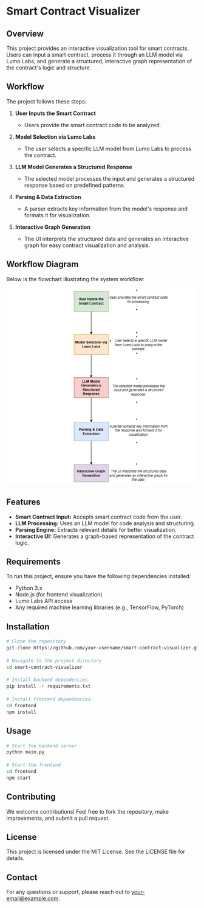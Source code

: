 # Smart Contract Visualizer

## Overview
This project provides an interactive visualization tool for smart contracts. Users can input a smart contract, process it through an LLM model via Lumo Labs, and generate a structured, interactive graph representation of the contract's logic and structure.

## Workflow
The project follows these steps:

1. **User Inputs the Smart Contract**  
   - Users provide the smart contract code to be analyzed.

2. **Model Selection via Lumo Labs**  
   - The user selects a specific LLM model from Lumo Labs to process the contract.

3. **LLM Model Generates a Structured Response**  
   - The selected model processes the input and generates a structured response based on predefined patterns.

4. **Parsing & Data Extraction**  
   - A parser extracts key information from the model's response and formats it for visualization.

5. **Interactive Graph Generation**  
   - The UI interprets the structured data and generates an interactive graph for easy contract visualization and analysis.

## Workflow Diagram
Below is the flowchart illustrating the system workflow:

![Smart Contract Workflow](./image.jpg)

## Features
- **Smart Contract Input:** Accepts smart contract code from the user.
- **LLM Processing:** Uses an LLM model for code analysis and structuring.
- **Parsing Engine:** Extracts relevant details for better visualization.
- **Interactive UI:** Generates a graph-based representation of the contract logic.

## Requirements
To run this project, ensure you have the following dependencies installed:

- Python 3.x
- Node.js (for frontend visualization)
- Lumo Labs API access
- Any required machine learning libraries (e.g., TensorFlow, PyTorch)

## Installation
```bash
# Clone the repository
git clone https://github.com/your-username/smart-contract-visualizer.git

# Navigate to the project directory
cd smart-contract-visualizer

# Install backend dependencies
pip install -r requirements.txt

# Install frontend dependencies
cd frontend
npm install
```

## Usage
```bash
# Start the backend server
python main.py

# Start the frontend
cd frontend
npm start
```

## Contributing
We welcome contributions! Feel free to fork the repository, make improvements, and submit a pull request.

## License
This project is licensed under the MIT License. See the LICENSE file for details.

## Contact
For any questions or support, please reach out to [your-email@example.com](mailto:your-email@example.com).

